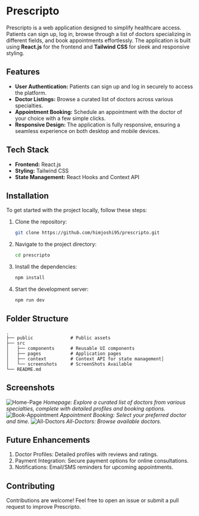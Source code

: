 # Prescripto

Prescripto is a web application designed to simplify healthcare access. Patients can sign up, log in, browse through a list of doctors specializing in different fields, and book appointments effortlessly. The application is built using **React.js** for the frontend and **Tailwind CSS** for sleek and responsive styling.

## Features

- **User Authentication:** Patients can sign up and log in securely to access the platform.
- **Doctor Listings:** Browse a curated list of doctors across various specialties.
- **Appointment Booking:** Schedule an appointment with the doctor of your choice with a few simple clicks.
- **Responsive Design:** The application is fully responsive, ensuring a seamless experience on both desktop and mobile devices.

## Tech Stack

- **Frontend:** React.js
- **Styling:** Tailwind CSS
- **State Management:** React Hooks and Context API

## Installation

To get started with the project locally, follow these steps:

1. Clone the repository:
   ```bash
   git clone https://github.com/himjoshi95/prescripto.git
   ```
2. Navigate to the project directory:
    ```bash
   cd prescripto
   ```
3. Install the dependencies:
    ```bash
   npm install
   ```
4. Start the development server:
    ```bash
   npm run dev
   ```

## Folder Structure
```
.
├── public              # Public assets
├── src
│   ├── components      # Reusable UI components
│   ├── pages           # Application pages
│   ├── context         # Context API for state management│  
│   └── screenshots     # ScreenShots Available
└── README.md
```
## Screenshots

![Home-Page](./screenshots/home-page.jpg)
*Homepage: Explore a curated list of doctors from various specialties, complete with detailed profiles and booking options.*
![Book-Appointment](./screenshots/appointment.jpg)
*Appointment Booking: Select your preferred doctor and time.*
![All-Doctors](./screenshots/all-doctors.jpg)
*All-Doctors: Browse available doctors.*

## Future Enhancements
1. Doctor Profiles: Detailed profiles with reviews and ratings.
2. Payment Integration: Secure payment options for online consultations.
3. Notifications: Email/SMS reminders for upcoming appointments.

## Contributing
Contributions are welcome! Feel free to open an issue or submit a pull request to improve Prescripto.
